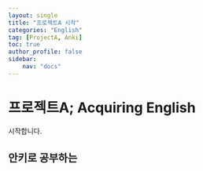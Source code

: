 ```yaml
---
layout: single
title: "프로젝트A 시작"
categories: "English"
tag: [ProjectA, Anki]
toc: true
author_profile: false
sidebar:
    nav: "docs"
---
```

# 프로젝트A; Acquiring English
시작합니다. 
## 안키로 공부하는 